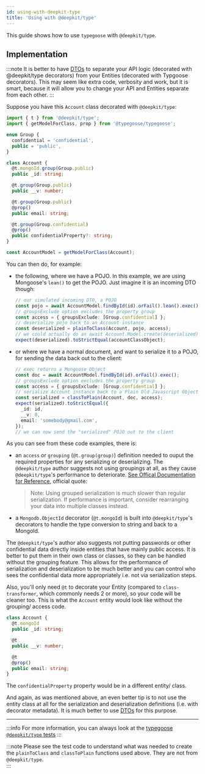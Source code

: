 ```yaml
---
id: using-with-deepkit-type
title: 'Using with @deepkit/type'
---
```


This guide shows how to use `typegoose` with `@deepkit/type`.

## Implementation

:::note
It is better to have [DTOs](https://en.wikipedia.org/wiki/Data_transfer_object) to separate your API logic (decorated with @deepkit/type decorators) from your Entities (decorated with Typgoose decorators). This may seem like extra code, verbosity and work, but it is smart, because it will allow you to change your API and Entities separate from each other.
:::

Suppose you have this `Account` class decorated with `@deepkit/type`:

```ts
import { t } from '@deepkit/type';
import { getModelForClass, prop } from '@typegoose/typegoose';

enum Group {
  confidential = 'confidential',
  public = 'public',
}

class Account {
  @t.mongoId.group(Group.public)
  public _id: string;

  @t.group(Group.public)
  public __v: number;

  @t.group(Group.public)
  @prop()
  public email: string;

  @t.group(Group.confidential)
  @prop()
  public confidentialProperty?: string;
}

const AccountModel = getModelForClass(Account);
```

You can then do, for example:

* the following, where we have a POJO. In this example, we are using Mongoose's `lean()` to get the POJO. Just imagine it is an incoming DTO though:

  ```ts
  // our simulated incoming DTO, a POJO
  const pojo = await AccountModel.findById(id).orFail().lean().exec();
  // groupsExclude option excludes the property group
  const access = { groupsExclude: [Group.confidential] };
  // deserialize pojo back to an Account instance
  const deserialized = plainToClass(Account, pojo, access);
  // we could actually do an await Account.Model.create(deserialized)
  expect(deserialized).toStrictEqual(accountClassObject);
  ```

* or where we have a normal document, and want to serialize it to a POJO, for sending the data back out to the client:

  ```ts
  // exec returns a Mongoose Object
  const doc = await AccountModel.findById(id).orFail().exec();
  // groupsExclude option excludes the property group
  const access = { groupsExclude: [Group.confidential] };
  // serialize Account instance back to a Plain Old Javascript Object
  const serialized = classToPlain(Account, doc, access);
  expect(serialized).toStrictEqual({
    _id: id,
    __v: 0,
    email: 'somebody@gmail.com',
  });
  // we can now send the "serialized" POJO out to the client
  ```

As you can see from these code examples, there is:

* an `access` or `grouping` (`@t.group(group)`) definition needed to ouput the required properties for any serializing or deserializing. The `@deepkit/type` author suggests not using groupings at all, as they cause `@deepkit/type`'s performance to deteriorate. [See Offical Documentation for Reference](https://deepkit.io/documentation/type/serialization#groups), official quote:
  >  Note: Using grouped serialization is much slower than regular serialization. If performance is important, consider rearranging your data into multiple classes instead.
* a `Mongodb.ObjectId` decorator (`@t.mongoId`) is built into `@deepkit/type`'s decorators to handle the type conversion to string and back to a MongoId.

The `@deepkit/type`'s author also suggests not putting passwords or other confidential data directly inside entities that have mainly public access. It is better to put them in their own class or classes, so they can be handled without the grouping feature. This allows for the performance of serialization and deserialization to be much better and you can control who sees the confidential data more appropriately i.e. not via serialization steps.

Also, you'll only need `@t` to decorate your Entity (compared to `class-transformer`, which commonly needs 2 or more), so your code will be cleaner too. This is what the `Account` entity would look like without the grouping/ access code.

```ts
class Account {
  @t.mongoId
  public _id: string;

  @t
  public __v: number;

  @t
  @prop()
  public email: string;
}
```

The `confidentialProperty` property would be in a different entity/ class.

And again, as was mentioned above, an even better tip is to not use the entity class at all for the serialization and deserialization definitions (i.e. with decorator metadata). It is much better to use [DTOs](https://en.wikipedia.org/wiki/Data_transfer_object) for this purpose.

---

:::info
For more information, you can always look at the [typegoose `@deepkit/type` tests](https://github.com/typegoose/typegoose/blob/master/test/tests/deepkitType.test.ts)
:::

:::note
Please see the test code to understand what was needed to create the `plainToClass` and `classToPlain` functions used above. They are not from `@deepkit/type`.  
:::
